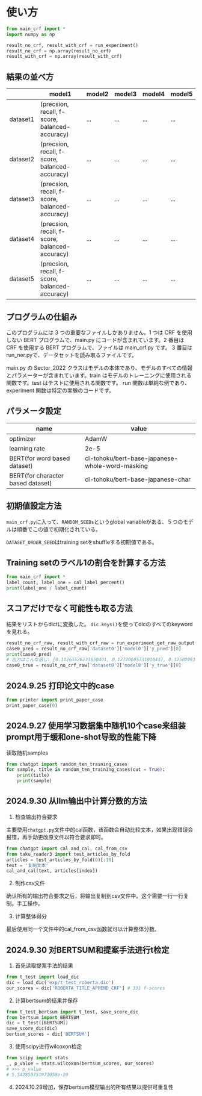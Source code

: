 # 使い方

```py
from main_crf import *
import numpy as np

result_no_crf, result_with_crf = run_experiment()
result_no_crf = np.array(result_no_crf)
result_with_crf = np.array(result_with_crf)
```
## 結果の並べ方

|      |  model1  |  model2  |  model3  |  model4  |  model5  |
| ---- | ----     | ----     | ----     | ----     | ----     |
|  dataset1  |  (precsion, recall, f-score, balanced-accuracy)  | ... | ... | ... | ... |
|  dataset2  |  (precsion, recall, f-score, balanced-accuracy)  | ... | ... | ... | ... |
|  dataset3  |  (precsion, recall, f-score, balanced-accuracy)  | ... | ... | ... | ... |
|  dataset4  |  (precsion, recall, f-score, balanced-accuracy)  | ... | ... | ... | ... |
|  dataset5  |  (precsion, recall, f-score, balanced-accuracy)  | ... | ... | ... | ... |

## プログラムの仕組み

このプログラムには 3 つの重要なファイルしかありません。1 つは CRF を使用しない BERT プログラムで、main.py にコードが含まれています。2 番目は CRF を使用する BERT プログラムで、ファイルは main\_crf.py です。 3 番目はrun\_ner.pyで、データセットを読み取るファイルです。

main.py の Sector\_2022 クラスはモデルの本体であり、モデルのすべての情報とパラメーターが含まれています。train はモデルのトレーニングに使用される関数です。test はテストに使用される関数です。 run 関数は単純な例であり、experiment 関数は特定の実験のコードです。

## パラメータ設定

|   name   |  value |
| ---- | ---- |
|  optimizer  |  AdamW |
|  learning rate  |  2e-5 |
|  BERT(for word based dataset)  | cl-tohoku/bert-base-japanese-whole-word-masking |
|  BERT(for character based dataset)  | cl-tohoku/bert-base-japanese-char |


## 初期値設定方法

`main_crf.py`に入って、`RANDOM_SEEDs`というglobal variableがある、５つのモデルは順番でこの値で初期化されている。

`DATASET_ORDER_SEED`はtraining setをshuffleする初期値である。

## Training setのラベル1の割合を計算する方法

```py
from main_crf import *
label_count, label_one = cal_label_percent()
print(label_one / label_count)
```

## スコアだけでなく可能性も取る方法

結果をリストからdictに変換した。
`dic.keys()`を使ってdicのすべてのkeywordを見れる。

```py
result_no_crf_raw, result_with_crf_raw = run_experiment_get_raw_output()
case0_pred = result_no_crf_raw['dataset0']['model0']['y_pred'][0]
print(case0_pred)
# 出力はこんな感じ: [0.11263526231050491, 0.12720605731010437, 0.12502093613147736, 0.11578959226608276, 0.12038103491067886, 0.11955509334802628, 0.10841980576515198, 0.10992693901062012, 0.0982583612203598, 0.13114511966705322, 0.13183309137821198, 0.11970293521881104, 0.080902598798275, 0.05768054723739624, 0.06931666284799576, 0.06536028534173965, 0.05445347726345062, 0.05253376439213753, 0.07992718368768692, 0.13279256224632263, 0.1735897660255432, 0.1821373701095581, 0.11884185671806335, 0.1317211091518402, 0.1243244856595993, 0.12247199565172195, 0.18926098942756653, 0.18819020688533783, 0.1932806372642517, 0.23031292855739594, 0.23812806606292725, 0.17765586078166962, 0.028003821149468422]
case0_true = result_no_crf_raw['dataset0']['model0']['y_true'][0]
```

## 2024.9.25 打印论文中的case

```py
from printer import print_paper_case
print_paper_case(0)
```

## 2024.9.27 使用学习数据集中随机10个case来组装prompt用于缓和one-shot导致的性能下降

读取随机samples

```py
from chatgpt import random_ten_training_cases
for sample, title in random_ten_training_cases(cut = True):
    print(title)
    print(sample)
```

## 2024.9.30 从llm输出中计算分数的方法

1. 检查输出符合要求

主要使用`chatgpt.py`文件中的cal函数，该函数会自动比较文本，如果出现错误会报错，再手动更改原文件以符合要求即可。

```py
from chatgpt import cal_and_cal, cal_from_csv
from taku_reader3 import test_articles_by_fold
articles = test_articles_by_fold(0)[:10]
text = '复制文本'
cal_and_cal(text, articles[index])
```

2. 制作csv文件

确认所有的输出符合要求之后，将输出复制到csv文件中。这个需要一行一行复制。手工操作。

3. 计算整体得分

最后使用同一个文件中的cal_from_csv函数就可以计算整体分数。


## 2024.9.30 对BERTSUM和提案手法进行t检定

1. 首先读取提案手法的结果

```py
from t_test import load_dic
dic = load_dic('exp/t_test_roberta.dic')
our_scores = dic['ROBERTA_TITLE_APPEND_CRF'] # 331 f-scores
```

2. 计算bertsum的结果并保存

```py
from t_test_bertsum import t_test, save_score_dic
from bertsum import BERTSUM
dic = t_test([BERTSUM])
save_score_dic(dic)
bertsum_scores = dic['BERTSUM']
```

3. 使用scipy进行wilcoxon检定

```py
from scipy import stats
_, p_value = stats.wilcoxon(bertsum_scores, our_scores)
# >>> p_value
# 5.542858751971058e-20
```

4. 2024.10.29增加，保存bertsum模型输出的所有结果以提供可重复性

